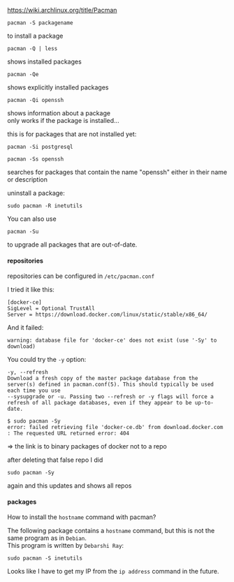 https://wiki.archlinux.org/title/Pacman

```
pacman -S packagename
```
to install a package

```
pacman -Q | less
```
shows installed packages

```
pacman -Qe
```
shows explicitly installed packages


```
pacman -Qi openssh
```
shows information about a package\
only works if the package is installed...

this is for packages that are not installed yet:
```
pacman -Si postgresql
```

```
pacman -Ss openssh
```
searches for packages that contain the name "openssh" either in their name or description


uninstall a package:
```
sudo pacman -R inetutils
```

You can also use
```
pacman -Su
```
 to upgrade all packages that are out-of-date.

#### repositories

repositories can be configured in `/etc/pacman.conf`

I tried it like this:
```
[docker-ce]
SigLevel = Optional TrustAll
Server = https://download.docker.com/linux/static/stable/x86_64/
```
And it failed:
```
warning: database file for 'docker-ce' does not exist (use '-Sy' to download)
```

You could try the `-y` option:
```
-y, --refresh
Download a fresh copy of the master package database from the server(s) defined in pacman.conf(5). This should typically be used each time you use
--sysupgrade or -u. Passing two --refresh or -y flags will force a refresh of all package databases, even if they appear to be up-to-date.
```

```
$ sudo pacman -Sy
error: failed retrieving file 'docker-ce.db' from download.docker.com : The requested URL returned error: 404
```

=> the link is to binary packages of docker not to a repo

after deleting that false repo I did
```
sudo pacman -Sy
```
again and this updates and shows all repos

#### packages

How to install the `hostname` command with pacman?

The following package contains a `hostname` command, but this is not the same program as in `Debian`.\
This program is written by `Debarshi Ray`:
```
sudo pacman -S inetutils
```

Looks like I have to get my IP from the `ip address` command in the future.
